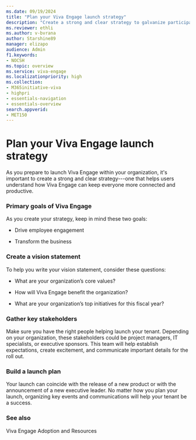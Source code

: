```yaml
---
ms.date: 09/19/2024
title: "Plan your Viva Engage launch strategy"
description: "Create a strong and clear strategy to galvanize participation in Viva Engage."
ms.reviewer: ethli
ms.author: v-bvrana
author: Starshine89
manager: elizapo
audience: Admin
f1.keywords:
- NOCSH
ms.topic: overview
ms.service: viva-engage
ms.localizationpriority: high
ms.collection:  
- M365initiative-viva
- highpri
- essentials-navigation
- essentials-overview
search.appverid:
- MET150
---
```


# Plan your Viva Engage launch strategy

As you prepare to launch Viva Engage within your organization, it's important to create a strong and clear strategy---one that helps users understand how Viva Engage can keep everyone more connected and productive. 

### Primary goals of Viva Engage

As you create your strategy, keep in mind these two goals:

- Drive employee engagement

- Transform the business

### Create a vision statement

To help you write your vision statement, consider these questions:

- What are your organization’s core values?

- How will Viva Engage benefit the organization?

- What are your organization’s top initiatives for this fiscal year?

### Gather key stakeholders

Make sure you have the right people helping launch your tenant. Depending on your organization, these stakeholders could be project managers, IT specialists, or executive sponsors. This team will help establish expectations, create excitement, and communicate important details for the roll out.

### Build a launch plan

Your launch can coincide with the release of a new product or with the announcement of a new executive leader. No matter how you plan your launch, organizing key events and communications will help your tenant be a success.

### See also

Viva Engage Adoption and Resources